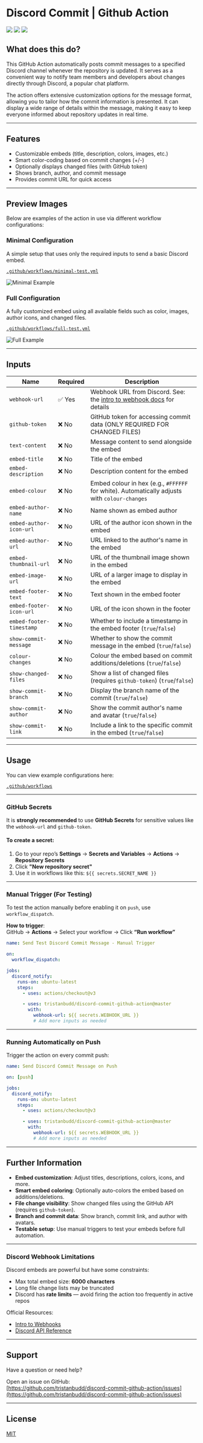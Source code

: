 # Discord Commit | Github Action
![](https://img.shields.io/github/stars/tristanbudd/discord-commit-github-action.svg) ![](https://img.shields.io/github/forks/tristanbudd/discord-commit-github-action.svg) ![](https://img.shields.io/github/issues/tristanbudd/discord-commit-github-action.svg)

## What does this do?
This GitHub Action automatically posts commit messages to a specified Discord channel whenever the repository is updated. It serves as a convenient way to notify team members and developers about changes directly through Discord, a popular chat platform.

The action offers extensive customization options for the message format, allowing you to tailor how the commit information is presented. It can display a wide range of details within the message, making it easy to keep everyone informed about repository updates in real time.

---

## Features
- Customizable embeds (title, description, colors, images, etc.)
- Smart color-coding based on commit changes (+/-)
- Optionally displays changed files (with GitHub token)
- Shows branch, author, and commit message
- Provides commit URL for quick access

---

## Preview Images
Below are examples of the action in use via different workflow configurations:

### Minimal Configuration  
A simple setup that uses only the required inputs to send a basic Discord embed.

[`.github/workflows/minimal-test.yml`](https://github.com/tristanbudd/discord-commit-github-action/tree/master/.github/workflows/minimal-test.yml)

![Minimal Example](https://github.com/user-attachments/assets/7852d0a6-058a-4812-87eb-24b69723057b)

### Full Configuration  
A fully customized embed using all available fields such as color, images, author icons, and changed files.

[`.github/workflows/full-test.yml`](https://github.com/tristanbudd/discord-commit-github-action/tree/master/.github/workflows/full-test.yml)

![Full Example](https://github.com/user-attachments/assets/34455789-ef0c-4227-9812-123a12dadb7a)

---

## Inputs
| Name                     | Required | Description                                                                                      |
|--------------------------|----------|--------------------------------------------------------------------------------------------------|
| `webhook-url`           | ✅ Yes   | Webhook URL from Discord. See: the [intro to webhook docs](https://discord.com/developers/docs/resources/webhook) for details |
| `github-token`          | ❌ No    | GitHub token for accessing commit data (ONLY REQUIRED FOR CHANGED FILES)                        |
| `text-content`          | ❌ No    | Message content to send alongside the embed                                                     |
| `embed-title`           | ❌ No    | Title of the embed                                                                               |
| `embed-description`     | ❌ No    | Description content for the embed                                                               |
| `embed-colour`          | ❌ No    | Embed colour in hex (e.g., `#FFFFFF` for white). Automatically adjusts with `colour-changes`    |
| `embed-author-name`     | ❌ No    | Name shown as embed author                                                                      |
| `embed-author-icon-url` | ❌ No    | URL of the author icon shown in the embed                                                       |
| `embed-author-url`      | ❌ No    | URL linked to the author's name in the embed                                                    |
| `embed-thumbnail-url`   | ❌ No    | URL of the thumbnail image shown in the embed                                                   |
| `embed-image-url`       | ❌ No    | URL of a larger image to display in the embed                                                   |
| `embed-footer-text`     | ❌ No    | Text shown in the embed footer                                                                  |
| `embed-footer-icon-url` | ❌ No    | URL of the icon shown in the footer                                                             |
| `embed-footer-timestamp`| ❌ No    | Whether to include a timestamp in the embed footer (`true`/`false`)                             |
| `show-commit-message`   | ❌ No    | Whether to show the commit message in the embed (`true`/`false`)                                |
| `colour-changes`        | ❌ No    | Colour the embed based on commit additions/deletions (`true`/`false`)                           |
| `show-changed-files`    | ❌ No    | Show a list of changed files (requires `github-token`) (`true`/`false`)                         |
| `show-commit-branch`    | ❌ No    | Display the branch name of the commit (`true`/`false`)                                          |
| `show-commit-author`    | ❌ No    | Show the commit author's name and avatar (`true`/`false`)                                       |
| `show-commit-link`      | ❌ No    | Include a link to the specific commit in the embed (`true`/`false`)                             |

---

## Usage

You can view example configurations here:

[`.github/workflows`](https://github.com/tristanbudd/discord-commit-github-action/tree/master/.github/workflows)

---

### GitHub Secrets

It is **strongly recommended** to use **GitHub Secrets** for sensitive values like the `webhook-url` and `github-token`.

#### To create a secret:
1. Go to your repo’s **Settings** → **Secrets and Variables** → **Actions** → **Repository Secrets**
2. Click **"New repository secret"**
3. Use it in workflows like this: `${{ secrets.SECRET_NAME }}`

---

### Manual Trigger (For Testing)

To test the action manually before enabling it on `push`, use `workflow_dispatch`.

**How to trigger**:  
GitHub → **Actions** → Select your workflow → Click **“Run workflow”**

```yaml
name: Send Test Discord Commit Message - Manual Trigger

on:
  workflow_dispatch:

jobs:
  discord_notify:
    runs-on: ubuntu-latest
    steps:
      - uses: actions/checkout@v3

      - uses: tristanbudd/discord-commit-github-action@master
        with:
          webhook-url: ${{ secrets.WEBHOOK_URL }}
          # Add more inputs as needed
```

---

### Running Automatically on Push

Trigger the action on every commit push:

```yaml
name: Send Discord Commit Message on Push

on: [push]

jobs:
  discord_notify:
    runs-on: ubuntu-latest
    steps:
      - uses: actions/checkout@v3

      - uses: tristanbudd/discord-commit-github-action@master
        with:
          webhook-url: ${{ secrets.WEBHOOK_URL }}
          # Add more inputs as needed
```

---

## Further Information

- **Embed customization**: Adjust titles, descriptions, colors, icons, and more.
- **Smart embed coloring**: Optionally auto-colors the embed based on additions/deletions.
- **File change visibility**: Show changed files using the GitHub API (requires `github-token`).
- **Branch and commit data**: Show branch, commit link, and author with avatars.
- **Testable setup**: Use manual triggers to test your embeds before full automation.

---

### Discord Webhook Limitations

Discord embeds are powerful but have some constraints:

- Max total embed size: **6000 characters**
- Long file change lists may be truncated
- Discord has **rate limits** — avoid firing the action too frequently in active repos

Official Resources:
- [Intro to Webhooks](https://support.discord.com/hc/en-us/articles/228383668-Intro-to-Webhooks)
- [Discord API Reference](https://discord.com/developers/docs/resources/webhook)

---

## Support

Have a question or need help?

Open an issue on GitHub:  
[https://github.com/tristanbudd/discord-commit-github-action/issues](https://github.com/tristanbudd/discord-commit-github-action/issues)

---

## License

[MIT](LICENSE)
